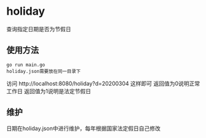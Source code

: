 # holiday
查询指定日期是否为节假日
## 使用方法
```
go run main.go
holiday.json需要放在同一目录下
```
访问 http://localhost:8080/holiday?d=20200304 这样即可
返回值为0说明正常工作日
返回值为1说明是法定节假日
## 维护
日期在holiday.json中进行维护，每年根据国家法定假日自己修改
